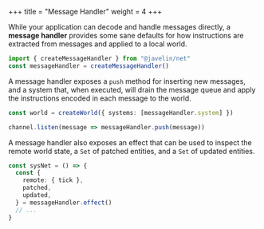 +++
title = "Message Handler"
weight = 4
+++

While your application can decode and handle messages directly, a **message handler** provides some sane defaults for how instructions are extracted from messages and applied to a local world.

```ts
import { createMessageHandler } from "@javelin/net"
const messageHandler = createMessageHandler()
```

A message handler exposes a `push` method for inserting new messages, and a system that, when executed, will drain the message queue and apply the instructions encoded in each message to the world.

```ts
const world = createWorld({ systems: [messageHandler.system] })

channel.listen(message => messageHandler.push(message))
```

A message handler also exposes an effect that can be used to inspect the remote world state, a `Set` of patched entities, and a `Set` of updated entities.

```ts
const sysNet = () => {
  const {
    remote: { tick },
    patched,
    updated,
  } = messageHandler.effect()
  // ...
}
```
